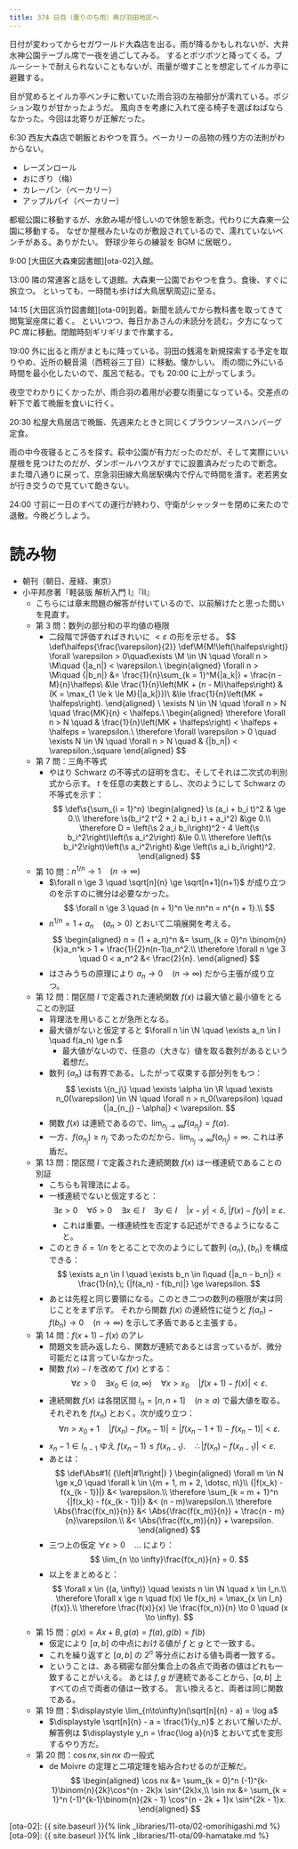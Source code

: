 ```yaml
---
title: 374 日目（曇りのち雨）再び羽田地区へ
---
```


日付が変わってからセガワールド大森店を出る。雨が降るかもしれないが、大井水神公園テーブル席で一夜を過ごしてみる。
するとポツポツと降ってくる。ブルーシートで耐えられないこともないが、雨量が増すことを想定してイルカ亭に避難する。

目が覚めるとイルカ亭ベンチに敷いていた雨合羽の左袖部分が濡れている。ポジション取りが甘かったようだ。
風向きを考慮に入れて座る椅子を選ばねばならなかった。今回は北寄りが正解だった。

6:30 西友大森店で朝飯とおやつを買う。ベーカリーの品物の残り方の法則がわからない。
* レーズンロール
* おにぎり（梅）
* カレーパン（ベーカリー）
* アップルパイ（ベーカリー）

都堀公園に移動するが、水飲み場が怪しいので休憩を断念。代わりに大森東一公園に移動する。
なぜか屋根みたいなのが敷設されているので、濡れていないベンチがある。ありがたい。
野球少年らの練習を BGM に居眠り。

9:00 [大田区大森東図書館][ota-02]入館。

13:00 隣の常連客と話をして退館。大森東一公園でおやつを食う。食後、すぐに旅立つ。
といっても、一時間も歩けば大鳥居駅周辺に至る。

14:15 [大田区浜竹図書館][ota-09]到着。新聞を読んでから教科書を取ってきて閲覧室座席に着く。
といいつつ、毎日かあさんの未読分を読む。夕方になって PC 席に移動。閉館時刻ギリギリまで作業する。

19:00 外に出ると雨がまともに降っている。羽田の銭湯を新規探索する予定を取りやめ、近所の観音湯（西糀谷三丁目）に移動。懐かしい。
雨の間に外にいる時間を最小化したいので、風呂で粘る。でも 20:00 に上がってしまう。

夜空でわかりにくかったが、雨合羽の着用が必要な雨量になっている。交差点の軒下で着て晩飯を食いに行く。

20:30 松屋大鳥居店で晩飯、先週来たときと同じくブラウンソースハンバーグ定食。

雨の中今夜寝るところを探す。萩中公園が有力だったのだが、そして実際にいい屋根を見つけたのだが、ダンボールハウスがすでに設置済みだったので断念。
また環八通りに戻って、京急羽田線大鳥居駅構内で佇んで時間を潰す。老若男女が行き交うので見ていて飽きない。

24:00 寸前に一日のすべての運行が終わり、守衛がシャッターを閉めに来たので退散。今晩どうしよう。

# 読み物

* 朝刊（朝日、産経、東京）
* 小平邦彦著『軽装版 解析入門 I』『II』
  * こちらには章末問題の解答が付いているので、以前解けたと思った問いを見直す。
  * 第 3 問：数列の部分和の平均値の極限
    * 二段階で評価すればきれいに $< \varepsilon$ の形を示せる。
      $$
      \def\halfeps{\frac{\varepsilon}{2}}
      \def\M{M\!\left(\halfeps\right)}
      \forall \varepsilon > 0\quad\exists \M \in \N \quad \forall n > \M\quad {|a_n|} < \varepsilon.\\
      \begin{aligned}
      \forall n > \M\quad
      {|b_n|} &= \frac{1}{n}\sum_{k = 1}^M{|a_k|} + \frac{n - M}{n}\halfeps\\
      &\le \frac{1}{n}\left(MK + (n - M)\halfeps\right) & (K = \max_{1 \le k \le M}\{|a_k|}\})\\
      &\le \frac{1}{n}\left(MK + \halfeps\right).
      \end{aligned}
      \\
      \exists N \in \N \quad \forall n > N \quad \frac{MK}{n} < \halfeps.\\
      \begin{aligned}
          \therefore \forall n > N \quad & \frac{1}{n}\left(MK + \halfeps\right) < \halfeps + \halfeps = \varepsilon.\\
          \therefore \forall \varepsilon > 0 \quad \exists N \in \N \quad \forall n > N \quad & {|b_n|} < \varepsilon.\;\square
      \end{aligned}
      $$
  * 第 7 問：三角不等式
    * やはり Schwarz の不等式の証明を含む。そしてそれは二次式の判別式から示す。
      $t$ を任意の実数とするし、次のようにして Schwarz の不等式を示す：
      $$
      \def\s{\sum_{i = 1}^n}
      \begin{aligned}
      \s (a_i + b_i t)^2 & \ge 0.\\
      \therefore \s(b_i^2 t^2 + 2 a_i b_i t + a_i^2) &\ge 0.\\
      \therefore D = \left(\s 2 a_i b_i\right)^2 - 4 \left(\s b_i^2\right)\left(\s a_i^2\right) &\le 0.\\
      \therefore \left(\s b_i^2\right)\left(\s a_i^2\right) &\ge \left(\s a_i b_i\right)^2.
      \end{aligned}
      $$
  * 第 10 問：$n^{1/n} \to 1 \quad (n \to \infty)$
    * $\forall n \ge 3 \quad \sqrt[n]{n} \ge \sqrt[n+1]{n+1}$ が成り立つのを示すのに微分は必要なかった。
      $$
      \forall n \ge 3 \quad (n + 1)^n \le nn^n = n^{n + 1}.\\
      $$
    * $n^{1/n} = 1 + a_n \quad (a_n > 0)$ とおいて二項展開を考える。
      $$
      \begin{aligned}
          n = (1 + a_n)^n &= \sum_{k = 0}^n \binom{n}{k}a_n^k > 1 + \frac{1}{2}n(n-1)a_n^2.\\
          \therefore \forall n \ge 3 \quad 0 < a_n^2 &< \frac{2}{n}.
      \end{aligned}
      $$
    * はさみうちの原理により $a_n \to 0 \quad (n \to \infty)$ だから主張が成り立つ。
  * 第 12 問：閉区間 $I$ で定義された連続関数 $f(x)$ は最大値と最小値をとることの別証
    * 背理法を用いることが急所となる。
    * 最大値がないと仮定すると $\forall n \in \N \quad \exists a_n \in I \quad f(a_n) \ge n.$
      * 最大値がないので、任意の（大きな）値を取る数列があるという着想だ。
    * 数列 $\{a_n\}$ は有界である。したがって収束する部分列をもつ：
      $$
      \exists \{n_j\} \quad
      \exists \alpha \in \R \quad
      \exists n_0(\varepsilon) \in \N \quad
      \forall n > n_0(\varepsilon) \quad
      {|a_{n_j} - \alpha|} < \varepsilon.
      $$
    * 関数 $f(x)$ は連続であるので、$\displaystyle \lim_{n_j \to \infty}f(a_{n_j}) = f(\alpha).$
    * 一方、$f(a_{n_j}) \ge n_j$ であったのだから、$\displaystyle \lim_{n_j \to \infty}f(a_{n_j}) = \infty.$
      これは矛盾だ。
  * 第 13 問：閉区間 $I$ で定義された連続関数 $f(x)$ は一様連続であることの別証
    * こちらも背理法による。
    * 一様連続でないと仮定すると：
      $$
      \exists \varepsilon > 0 \quad
      \forall \delta > 0 \quad
      \exists x \in I \quad \exists y \in I\quad
      {|x - y|} < \delta,\; {|f(x) - f(y)|} \ge \varepsilon.
      $$
      * これは重要。一様連続性を否定する記述ができるようになること。
    * このとき $\delta = 1/n$ をとることで次のようにして数列 $\{a_n\}, \{b_n\}$ を構成できる：
      $$
      \exists a_n \in I \quad \exists b_n \in I\quad
      {|a_n - b_n|} < \frac{1}{n},\; {|f(a_n) - f(b_n)|} \ge \varepsilon.
      $$
    * あとは先程と同じ要領になる。このとき二つの数列の極限が実は同じことをまず示す。
      それから関数 $f(x)$ の連続性に従うと $f(a_n) - f(b_n) \to 0 \quad (n \to \infty)$ を示して矛盾であると主張する。
  * 第 14 問：$f(x + 1) - f(x)$ のアレ
    * 問題文を読み返したら、関数が連続であるとは言っているが、微分可能だとは言っていなかった。
    * 関数 $f(x) - l$ を改めて $f(x)$ とする：
      $$
      \forall \varepsilon > 0\quad
      \exists x_0 \in (a, \infty)\quad
      \forall x > x_0\quad
      {|f(x + 1) - f(x)|} < \varepsilon.
      $$
    * 連続関数 $f(x)$ は各閉区間 $I_n = {[n, n + 1]} \quad (n \ge a)$ で最大値を取る。
      それぞれを $f(x_n)$ とおく。次が成り立つ：
      $$
      \forall n > x_0 + 1\quad
      {|f(x_n) - f(x_n - 1)|} = {|f(x_n -1 + 1) - f(x_n - 1)|} < \varepsilon.
      $$
    * $x_n - 1 \in I_{n-1}$ ゆえ $f(x_n - 1) \le f(x_{n - 1}). \quad \therefore {|f(x_n) - f(x_{n-1})|} < \varepsilon.$
    * あとは：
      $$
      \def\Abs#1{ {\left|#1\right|} }
      \begin{aligned}
      \forall m \in N \ge x_0 \quad
      \forall k \in \{m + 1, m + 2, \dotsc, n\}\\
          {|f(x_k) - f(x_{k - 1})|} &< \varepsilon.\\
          \therefore \sum_{k = m + 1}^n {|f(x_k) - f(x_{k - 1})|} &< (n - m)\varepsilon.\\
          \therefore \Abs{\frac{f(x_n)}{n}} &< \Abs{\frac{f(x_m)}{n}} + \frac{n - m}{n}\varepsilon.\\
          &< \Abs{\frac{f(x_m)}{n}} + \varepsilon.
      \end{aligned}
      $$
    * 三つ上の仮定 $\forall \varepsilon > 0 \quad ...$ により：
      $$
      \lim_{n \to \infty}\frac{f(x_n)}{n} = 0.
      $$
    * 以上をまとめると：
      $$
      \forall x \in {(a, \infty)} \quad
      \exists n \in \N \quad
      x \in I_n.\\
      \therefore \forall x \ge n \quad f(x) \le f(x_n) = \max_{x \in I_n}{f(x)}.\\
      \therefore \frac{f(x)}{x} \le \frac{f(x_n)}{n} \to 0 \quad (x \to \infty).
      $$
  * 第 15 問：$g(x) = Ax + B, g(a) = f(a), g(b) = f(b)$
    * 仮定により ${[a, b]}$ の中点における値が $f$ と $g$ とで一致する。
    * これを繰り返すと ${[a, b]}$ の $2^n$ 等分点における値も両者一致する。
    * ということは、ある稠密な部分集合上の各点で両者の値はどれも一致することがいえる。
      あとは $f, g$ が連続であることから、${[a, b]}$ 上すべての点で両者の値は一致する。
      言い換えると、両者は同じ関数である。
  * 第 19 問：$\displaystyle \lim_{n\to\infty}n(\sqrt[n]{n} - a) = \log a$
    * $\displaystyle \sqrt[n]{n} - a = \frac{1}{y_n}$ とおいて解いたが、解答例は
      $\displaystyle y_n = \frac{\log a}{n}$ とおいて式を変形するやり方だ。
  * 第 20 問：$\cos nx, \sin nx$ の一般式
    * de Moivre の定理と二項定理を組み合わせるのが正解だ。
      $$
      \begin{aligned}
          \cos nx &= \sum_{k = 0}^n (-1)^{k-1}\binom{n}{2k}\cos^{n - 2k}x \sin^{2k}x,\\
          \sin nx &= \sum_{k = 1}^n (-1)^{k-1}\binom{n}{2k - 1} \cos^{n - 2k + 1}x \sin^{2k - 1}x.
      \end{aligned}
      $$

[ota-02]: {{ site.baseurl }}{% link _libraries/11-ota/02-omorihigashi.md %}
[ota-09]: {{ site.baseurl }}{% link _libraries/11-ota/09-hamatake.md %}
